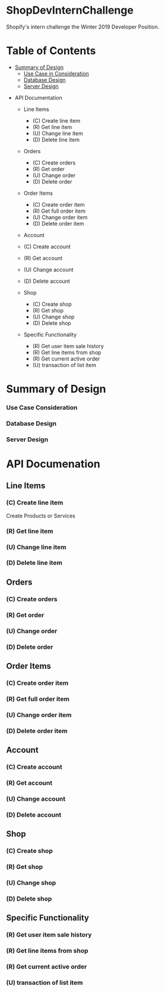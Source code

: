 # ShopDevInternChallenge
Shopify's intern challenge the Winter 2019 Developer Position.

# Table of Contents
- [Summary of Design](#summary-of-design)
  - [Use Case in Consideration](#use-case-consideration)
  - [Database Design](#database-design)
  - [Server Design](#server-design)
 
* API Documentation
  * Line Items
    * (C) Create line item
    * (R) Get line item
    * (U) Change line item
    * (D) Delete line item

  * Orders
    * (C) Create orders
    * (R) Get order
    * (U) Change order
    * (D) Delete order

  * Order Items
    * (C) Create order item
    * (R) Get full order item
    * (U) Change order item
    * (D) Delete order item

  * Account
   * (C) Create account
   * (R) Get account
   * (U) Change account
   * (D) Delete account

  * Shop
    * (C) Create shop
    * (R) Get shop
    * (U) Change shop
    * (D) Delete shop

  * Specific Functionality
    * (R) Get user item sale history 
    * (R) Get line items from shop
    * (R) Get current active order
    * (U) transaction of list item

# Summary of Design
### Use Case Consideration
### Database Design
### Server Design


# API Documenation
## Line Items
### (C) Create line item
Create Products or Services

### (R) Get line item
### (U) Change line item
### (D) Delete line item

## Orders
### (C) Create orders
### (R) Get order
### (U) Change order
### (D) Delete order

## Order Items
### (C) Create order item
### (R) Get full order item
### (U) Change order item
### (D) Delete order item

## Account
### (C) Create account
### (R) Get account
### (U) Change account
### (D) Delete account

## Shop
### (C) Create shop
### (R) Get shop
### (U) Change shop
### (D) Delete shop

## Specific Functionality
### (R) Get user item sale history 
### (R) Get line items from shop
### (R) Get current active order
### (U) transaction of list item
